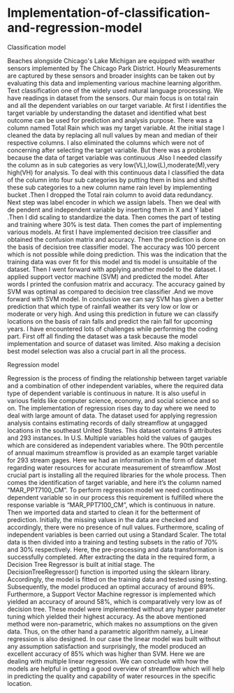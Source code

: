 # Implementation-of-classification-and-regression-model
Classification model

Beaches alongside Chicago's Lake Michigan are equipped with weather sensors implemented by The Chicago Park District. Hourly Measurements are captured by these sensors and broader insights can be taken out by evaluating this data and implementing various machine learning algorithm. Text classification one of the widely used natural language processing. We have readings in dataset from the sensors. Our main focus is on total rain and all the dependent variables on our target variable. At first I identifies the target variable by understanding the dataset and identified what best outcome can be used for prediction and analysis purpose. There was a column named Total Rain which was my target variable. At the initial stage I cleaned the data by replacing all null values by mean and median of their respective columns. I also eliminated the columns which were not of concerning after selecting the target variable. But there was a problem because the data of target variable was continuous .Also I needed classify the column as in sub categories as very low(VL),low(L),moderate(M),very high(VH) for analysis. To deal with this continuous data I classified the data of the column into four sub categories by putting them in bins and shifted these sub categories to a new column name rain level by implementing bucket .Then I dropped the Total rain column to avoid data redundancy. Next step was label encoder in which we assign labels. Then we deal with de pendent and independent variable by inserting them in X and Y label .Then I did scaling to standardize the data. Then comes the part of testing and training where 30% is test data.
Then comes the part of implementing various models. At first I have implemented decision tree classifier and obtained the confusion matrix and accuracy. Then the prediction is done on the basis of decision tree classifier model. The accuracy was 100 percent which is not possible while doing prediction. This was the indication that the training data was over fit for this model and tis model is unsuitable of the dataset. Then I went forward with applying another model to the dataset. I applied support vector machine (SVM) and predicted the model. After words I printed the confusion matrix and accuracy. The accuracy gained by SVM was optimal as compared to decision tree classifier .And we move forward with SVM model. In conclusion we can say SVM has given a better prediction that which type of rainfall weather its very low or low or moderate or very high. And using this prediction in future we can classify locations on the basis of rain falls and predict the rain fall for upcoming years. I have encountered lots of challenges while performing the coding part. First off all finding the dataset was a task because the model implementation and source of dataset was limited. Also making a decision best model selection was also a crucial part in all the process.


Regression model

Regression is the process of finding the relationship between target variable and a combination of other independent variables, where the required data type of dependent variable is continuous in nature. It is also useful in various fields like computer science, economy, and social science and so on. The implementation of regression rises day to day where we need to deal with large amount of data. The dataset used for applying regression analysis contains estimating records of daily streamflow at ungagged locations in the southeast United States. This dataset contains 9 attributes and 293 instances. In U.S. Multiple variables hold the values of gauges which are considered as independent variables where. The 90th percentile of annual maximum streamflow is provided as an example target variable for 293 stream gages. Here we had an information in the form of dataset regarding water resources for accurate measurement of streamflow .Most crucial part is installing all the required libraries for the whole process. Then comes the identification of target variable, and here it’s the column named “MAR_PPT7100_CM”. To perform regression model we need continuous dependent variable so in our process this requirement is fulfilled where the response variable is “MAR_PPT7100_CM”, which is continuous in nature. Then we imported data and started to clean it for the betterment of prediction. Initially, the missing values in the data are checked and accordingly, there were no presence of null values. Furthermore, scaling of independent variables is been carried out using a Standard Scaler. The total
data is then divided into a training and testing subsets in the ratio of 70% and 30% respectively. Here, the pre-processing and data transformation is successfully completed. After extracting the data in the required form, a Decision Tree Regressor is built at initial stage. The DecisionTreeRegressor() function is imported using the sklearn library. Accordingly, the model is fitted on the training data and tested using testing. Subsequently, the model produced an optimal accuracy of around 89%. Furthermore, a Support Vector Machine regressor is implemented which yielded an accuracy of around 58%, which is comparatively very low as of decision tree. These model were implemented without any hyper parameter tuning which yielded their highest accuracy. As the above mentioned method were non-parametric, which makes no assumptions on the given data. Thus, on the other hand a parametric algorithm namely, a Linear regression is also designed. In our case the linear model was built without any assumption satisfaction and surprisingly, the model produced an excellent accuracy of 85% which was higher than SVM. Here we are dealing with multiple linear regression. We can conclude with how the models are helpful in getting a good overview of streamflow which will help in predicting the quality and capability of water resources in the specific location.
